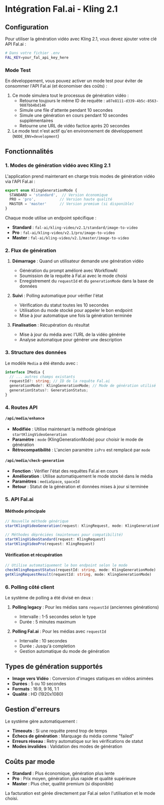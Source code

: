 # Intégration Fal.ai - Kling 2.1

## Configuration

Pour utiliser la génération vidéo avec Kling 2.1, vous devez ajouter votre clé API Fal.ai :

```bash
# Dans votre fichier .env
FAL_KEY=your_fal_api_key_here
```

### Mode Test

En développement, vous pouvez activer un mode test pour éviter de consommer l'API Fal.ai (et économiser des coûts) :

1. Ce mode simulera tout le processus de génération vidéo :
   - Retourne toujours le même ID de requête : `a07e8111-d339-4b5c-8563-9887bb4bd146`
   - Simule une file d'attente pendant 10 secondes
   - Simule une génération en cours pendant 10 secondes supplémentaires
   - Retourne une URL de vidéo factice après 20 secondes
2. Le mode test n'est actif qu'en environnement de développement (`NODE_ENV=development`)

## Fonctionnalités

### 1. Modes de génération vidéo avec Kling 2.1

L'application prend maintenant en charge trois modes de génération vidéo via l'API Fal.ai :

```typescript
export enum KlingGenerationMode {
  STANDARD = 'standard',  // Version économique
  PRO = 'pro',           // Version haute qualité  
  MASTER = 'master'      // Version premium (si disponible)
}
```

Chaque mode utilise un endpoint spécifique :
- **Standard** : `fal-ai/kling-video/v2.1/standard/image-to-video`
- **Pro** : `fal-ai/kling-video/v2.1/pro/image-to-video`  
- **Master** : `fal-ai/kling-video/v2.1/master/image-to-video`

### 2. Flux de génération

1. **Démarrage** : Quand un utilisateur demande une génération vidéo
   - Génération du prompt amélioré avec WorkflowAI
   - Soumission de la requête à Fal.ai avec le mode choisi
   - Enregistrement du `requestId` et du `generationMode` dans la base de données

2. **Suivi** : Polling automatique pour vérifier l'état
   - Vérification du statut toutes les 10 secondes
   - Utilisation du mode stocké pour appeler le bon endpoint
   - Mise à jour automatique une fois la génération terminée

3. **Finalisation** : Récupération du résultat
   - Mise à jour du média avec l'URL de la vidéo générée
   - Analyse automatique pour générer une description

### 3. Structure des données

Le modèle `Media` a été étendu avec :
```typescript
interface IMedia {
  // ... autres champs existants
  requestId?: string; // ID de la requête Fal.ai
  generationMode?: KlingGenerationMode; // Mode de génération utilisé
  generationStatus?: GenerationStatus;
}
```

### 4. Routes API

#### `/api/media/enhance`
- **Modifiée** : Utilise maintenant la méthode générique `startKlingVideoGeneration`
- **Paramètre** : `mode` (KlingGenerationMode) pour choisir le mode de génération
- **Rétrocompatibilité** : L'ancien paramètre `isPro` est remplacé par `mode`

#### `/api/media/check-generation`
- **Fonction** : Vérifier l'état des requêtes Fal.ai en cours
- **Amélioration** : Utilise automatiquement le mode stocké dans le média
- **Paramètres** : `mediaSpace`, `spaceId`
- **Retour** : Statut de la génération et données mises à jour si terminée

### 5. API Fal.ai

#### Méthode principale
```typescript
// Nouvelle méthode générique
startKlingVideoGeneration(request: KlingRequest, mode: KlingGenerationMode)

// Méthodes dépréciées (maintenues pour compatibilité)
startKlingVideoStandard(request: KlingRequest)
startKlingVideoPro(request: KlingRequest)
```

#### Vérification et récupération
```typescript
// Utilise automatiquement le bon endpoint selon le mode
checkKlingRequestStatus(requestId: string, mode: KlingGenerationMode)
getKlingRequestResult(requestId: string, mode: KlingGenerationMode)
```

### 6. Polling côté client

Le système de polling a été divisé en deux :

1. **Polling legacy** : Pour les médias sans `requestId` (anciennes générations)
   - Intervalle : 1-5 secondes selon le type
   - Durée : 5 minutes maximum

2. **Polling Fal.ai** : Pour les médias avec `requestId`
   - Intervalle : 10 secondes
   - Durée : Jusqu'à completion
   - Gestion automatique du mode de génération

## Types de génération supportés

- **Image vers Vidéo** : Conversion d'images statiques en vidéos animées
- **Durées** : 5 ou 10 secondes
- **Formats** : 16:9, 9:16, 1:1
- **Qualité** : HD (1920x1080)

## Gestion d'erreurs

Le système gère automatiquement :
- **Timeouts** : Si une requête prend trop de temps
- **Échecs de génération** : Marquage du média comme "failed"
- **Erreurs réseau** : Retry automatique sur les vérifications de statut
- **Modes invalides** : Validation des modes de génération

## Coûts par mode

- **Standard** : Plus économique, génération plus lente
- **Pro** : Prix moyen, génération plus rapide et qualité supérieure
- **Master** : Plus cher, qualité premium (si disponible)

La facturation est gérée directement par Fal.ai selon l'utilisation et le mode choisi. 